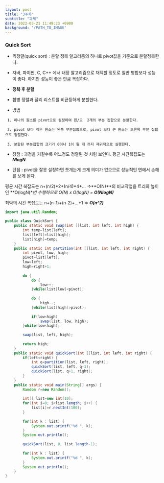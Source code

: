 ```yaml
---
layout: post
title: "3주차"
subtitle: "과제"
date: 2022-03-21 11:49:23 +0900
background: '/PATH_TO_IMAGE'
---
```


### Quick Sort

* 퀵정렬(quick sort) : 분할 정복 알고리즘의 하나로 pivot값을 기준으로 분할정복한다. 

* 자바, 파이썬, C, C++ 에서 내장 알고리즘으로 채택할 정도로 일반 병합보다 성능이 좋다. 하지만 성능이 좋은 만큼 복잡하다.

* **정복 후 분할**

* 합병 정렬과 달리 리스트를 비균등하게 분할한다.

* 방법

```
 1. 하나의 원소를 pivot으로 설정하여 왼/오  2개의 부분 집합으로 분할한다. 

 2. pivot 보다 작은 원소는 왼쪽 부분집합으로, pivot 보다 큰 원소는 오른쪽 부분 집합으로 정렬한다. 

 3. 분할된 부분집합의 크기가 0이나 1이 될 때 까지 재귀적으로 실행한다. 

 ```

* 장점 : 과정을 거칠수록 어느정도 정렬된 것 처럼 보인다. 평균 시간복잡도는 ***NlogN***

* 단점 : pivot을 잘못 설정하면 쪼개는게 크게 의미가 없으므로 성능적인 면에서 손해를 보게 된다. 

평균 시간 복잡도는 n+(n/2)*2+(n/4)*4+... =>**O(N)**의 비교작업을 트리의 높이인 **O(logN)**번 수행하므로 O(N) x O(logN) = ***O(N*logN)***

최악의 시간 복잡도는 n+(n-1)+(n-2)+...+1 => ***O(n^2)***

```java
import java.util.Random;

public class QuickSort {
	public static void swap(int []list, int left, int high) {
		int temp=list[left];
		list[left]=list[high];
		list[high]=temp;
	}
	public static int partition(int []list, int left, int right) {
		int pivot, low, high;
		pivot=list[left];
		low=left;
		high=right+1;
		
		do {
			do {
				low++;
			}while(list[low]<pivot);
			
			do {
				high--;
			}while(list[high]>pivot);
			
			if(low<high)
				swap(list, low, high);
		}while(low<high);
		
		swap(list, left, high);
		
		return high;
	}
	public static void quickSort(int []list, int left, int right) {
		if(left<right) {
			int q=partition(list, left, right);
			quickSort(list, left, q-1);
			quickSort(list, q+1, right);
		}
	}
	public static void main(String[] args) {
		Random r=new Random();
		
		int[] list=new int[10];
		for(int i=0; i<list.length; i++) {
			list[i]=r.nextInt(100);
		}
		
		for(int k : list) {
			System.out.printf("%d ", k);
		}
		System.out.println();
		
		quickSort(list, 0, list.length-1);
		
		for(int k : list) {
			System.out.printf("%d ", k);
		}
		System.out.println();
	}
}
```


